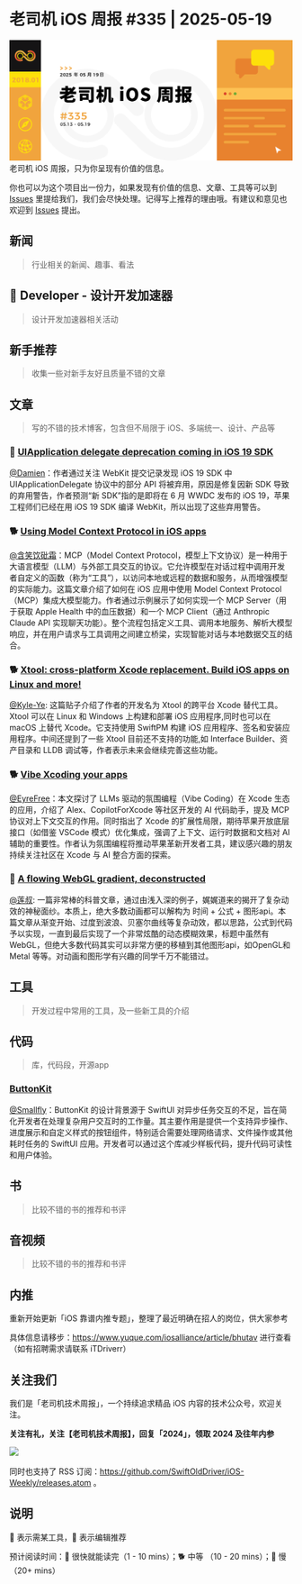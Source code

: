 # 老司机 iOS 周报 #335 | 2025-05-19

![ios-weekly](https://github.com/SwiftOldDriver/iOS-Weekly/blob/master/assets/weekly-header/335.jpg?raw=true)
老司机 iOS 周报，只为你呈现有价值的信息。

你也可以为这个项目出一份力，如果发现有价值的信息、文章、工具等可以到 [Issues](https://github.com/SwiftOldDriver/iOS-Weekly/issues) 里提给我们，我们会尽快处理。记得写上推荐的理由哦。有建议和意见也欢迎到 [Issues](https://github.com/SwiftOldDriver/iOS-Weekly/issues) 提出。

## 新闻

> 行业相关的新闻、趣事、看法

##  Developer - 设计开发加速器

> 设计开发加速器相关活动

## 新手推荐

> 收集一些对新手友好且质量不错的文章

## 文章

> 写的不错的技术博客，包含但不局限于 iOS、多端统一、设计、产品等

### 🐎 [UIApplication delegate deprecation coming in iOS 19 SDK](https://lapcatsoftware.com/articles/2025/4/5.html)

[@Damien](https://github.com/ZengyiMa)：作者通过关注 WebKit 提交记录发现 iOS 19 SDK 中 UIApplicationDelegate 协议中的部分 API 将被弃用，原因是修复因新 SDK 导致的弃用警告，作者预测“新 SDK”指的是即将在 6 月 WWDC 发布的 iOS 19，苹果工程师们已经在用 iOS 19 SDK 编译 WebKit，所以出现了这些弃用警告。

### 🐕 [Using Model Context Protocol in iOS apps](https://www.artemnovichkov.com/blog/using-model-context-protocol-in-ios-apps)

[@含笑饮砒霜](https://weibo.com/chinafishnews/)：MCP（Model Context Protocol，模型上下文协议）是一种用于大语言模型（LLM）与外部工具交互的协议。它允许模型在对话过程中调用开发者自定义的函数（称为“工具”），以访问本地或远程的数据和服务，从而增强模型的实际能力。这篇文章介绍了如何在 iOS 应用中使用 Model Context Protocol（MCP）集成大模型能力。作者通过示例展示了如何实现一个 MCP Server（用于获取 Apple Health 中的血压数据）和一个 MCP Client（通过 Anthropic Claude API 实现聊天功能）。整个流程包括定义工具、调用本地服务、解析大模型响应，并在用户请求与工具调用之间建立桥梁，实现智能对话与本地数据交互的结合。

### 🐕 [Xtool: cross-platform Xcode replacement. Build iOS apps on Linux and more!](https://forums.swift.org/t/xtool-cross-platform-xcode-replacement-build-ios-apps-on-linux-and-more/79803)

[@Kyle-Ye](https://github.com/Kyle-Ye): 这篇贴子介绍了作者的开发名为 Xtool 的跨平台 Xcode 替代工具。Xtool 可以在 Linux 和 Windows 上构建和部署 iOS 应用程序,同时也可以在 macOS 上替代 Xcode。它支持使用 SwiftPM 构建 iOS 应用程序、签名和安装应用程序。中间还提到了一些 Xtool 目前还不支持的功能,如 Interface Builder、资产目录和 LLDB 调试等，作者表示未来会继续完善这些功能。

### 🐕 [Vibe Xcoding your apps](https://tuist.dev/blog/2025/05/13/vibe-xcoding)

[@EyreFree](https://github.com/EyreFree)：本文探讨了 LLMs 驱动的氛围编程（Vibe Coding）在 Xcode 生态的应用，介绍了 Alex、CopilotForXcode 等社区开发的 AI 代码助手，提及 MCP 协议对上下文交互的作用。同时指出了 Xcode 的扩展性局限，期待苹果开放底层接口（如借鉴 VSCode 模式）优化集成，强调了上下文、运行时数据和文档对 AI 辅助的重要性。作者认为氛围编程将推动苹果革新开发者工具，建议感兴趣的朋友持续关注社区在 Xcode 与 AI 整合方面的探索。

### 🐎 [A flowing WebGL gradient, deconstructed](https://alexharri.com/blog/webgl-gradients)
[@莲叔](https://github.com/aaaron7): 一篇非常棒的科普文章，通过由浅入深的例子，娓娓道来的揭开了复杂动效的神秘面纱。本质上，绝大多数动画都可以解构为 时间 + 公式 + 图形api。本篇文章从渐变开始、过度到波浪、贝塞尔曲线等复杂动效，都以思路，公式到代码予以实现，一直到最后实现了一个非常炫酷的动态模糊效果，标题中虽然有WebGL，但绝大多数代码其实可以非常方便的移植到其他图形api，如OpenGL和 Metal 等等。对动画和图形学有兴趣的同学千万不能错过。

## 工具

> 开发过程中常用的工具，及一些新工具的介绍

## 代码

> 库，代码段，开源app

### [ButtonKit](https://github.com/Dean151/ButtonKit)

[@Smallfly](https://github.com/iostalks)：ButtonKit 的设计背景源于 SwiftUI 对异步任务交互的不足，旨在简化开发者在处理复杂用户交互时的工作量。其主要作用是提供一个支持异步操作、进度展示和自定义样式的按钮组件，特别适合需要处理网络请求、文件操作或其他耗时任务的 SwiftUI 应用。开发者可以通过这个库减少样板代码，提升代码可读性和用户体验。


## 书

> 比较不错的书的推荐和书评

## 音视频

> 比较不错的书的推荐和书评

## 内推

重新开始更新「iOS 靠谱内推专题」，整理了最近明确在招人的岗位，供大家参考

具体信息请移步：https://www.yuque.com/iosalliance/article/bhutav 进行查看（如有招聘需求请联系 iTDriverr）

## 关注我们

我们是「老司机技术周报」，一个持续追求精品 iOS 内容的技术公众号，欢迎关注。

**关注有礼，关注【老司机技术周报】，回复「2024」，领取 2024 及往年内参**

![](https://github.com/SwiftOldDriver/iOS-Weekly/blob/master/assets/qrcode_for_wechat.jpg?raw=true)

同时也支持了 RSS 订阅：https://github.com/SwiftOldDriver/iOS-Weekly/releases.atom 。

## 说明

🚧 表示需某工具，🌟 表示编辑推荐

预计阅读时间：🐎 很快就能读完（1 - 10 mins）；🐕 中等 （10 - 20 mins）；🐢 慢（20+ mins）
